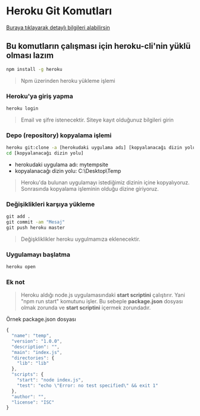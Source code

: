 # Heroku Git Komutları

[Buraya tıklayarak detaylı bilgileri alabilirsin](https://devcenter.heroku.com/articles/getting-started-with-nodejs)

## Bu komutların çalışması için heroku-cli'nin yüklü olması lazım

```cmd 
npm install -g heroku
```
> Npm üzerinden heroku yükleme işlemi


### Heroku'ya giriş yapma

```cmd
heroku login
```

> Email ve şifre istenecektir. Siteye kayıt olduğunuz bilgileri girin

### Depo (repository) kopyalama işlemi

```cmd
heroku git:clone -a [herokudaki uygulama adı] [kopyalanacağı dizin yolu]
cd [kopyalanacağı dizin yolu]
```

* herokudaki uygulama adı: mytempsite
* kopyalanacağı dizin yolu: C:\Desktop\Temp

> Heroku'da bulunan uygulamayı istediğimiz dizinin içine kopyalıyoruz. Sonrasında kopyalama işleminin olduğu dizine giriyoruz.

### Değişiklikleri karşıya yükleme

```cmd
git add .
git commit -am "Mesaj"
git push heroku master
```

> Değişkliklikler heroku uygulmamıza eklenecektir.

### Uygulamayı başlatma

```cmd
heroku open
```

### Ek not

> Heroku aldığı node.js uygulamasındaki **start scriptini** çalıştırır. Yani "npm run start" komutunu işler.
> Bu sebeple **package.json** dosyası olmak zorunda ve **start scriptini** içermek zorundadır.

Örnek package.json dosyası 

```javascript
{
  "name": "temp",
  "version": "1.0.0",
  "description": "",
  "main": "index.js",
  "directories": {
    "lib": "lib"
  },
  "scripts": {
    "start": "node index.js",
    "test": "echo \"Error: no test specified\" && exit 1"
  },
  "author": "",
  "license": "ISC"
}
```